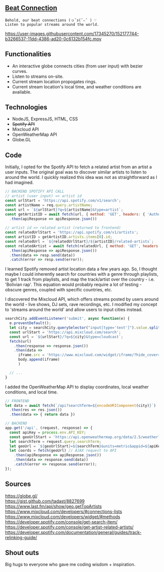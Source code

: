 ## <a href="https://beatconnection.herokuapp.com" target="_blank">Beat Connection</a>
```
Behold, our beat connections (っ˘з(˘⌣˘ ) ♡
Listen to popular streams around the world.
```

https://user-images.githubusercontent.com/17345270/152177744-b3266537-11dd-4386-ad20-0c6132b154fc.mov

## Functionalities
- An interactive globe connects cities (from user input) with bezier curves.
- Listen to streams on-site.
- Current stream location propogates rings.
- Current stream location's local time, and weather conditions are available.

## Technologies
- NodeJS, ExpressJS, HTML, CSS
- <s>Spotify API</s>
- Mixcloud API
- OpenWeatherMap API
- Globe.GL

## Code
Initially, I opted for the Spotify API to fetch a related artist from an artist a user inputs. The original goal was to discover similar artists to listen to around the world. I quickly realized this idea was not as straightforward as I had imagined.
```js
// BACKEND SPOTIFY API CALL
// artist (user input) => artist id
const urlStart = 'https://api.spotify.com/v1/search';
const artistName = req.query.artistName;
const url = `${urlStart}?q=${artistName}&type=artist`;
const getArtistID = await fetch(url, { method: 'GET', headers: { 'Authorization': 'Bearer ' + token }, json: true })
  .then(apiResponse => apiResponse.json())
  
// artist id => related artist (returned to frontend)
const relatedUrlStart = 'https://api.spotify.com/v1/artists';
const artistID = getArtistID.artists.items[0].id;
const relatedUrl = `${relatedUrlStart}/${artistID}/related-artists`;
const relatedArtist = await fetch(relatedUrl, { method: 'GET', headers: { 'Authorization': 'Bearer ' + token }, json: true })
  .then(apiResponse => apiResponse.json())
  .then(data => resp.send(data))
  .catch(error => resp.send(error));
```

I learned Spotify removed artist location data a few years ago. So, I thought maybe I could inherently search for countries with a genre through playlists, to get 1 track from playlists, and map the track/artist over the country - i.e. 'Bolivian rap'. This equation would probably require a lot of testing - obscure genres, coupled with specific countries, etc.

I discovered the Mixcloud API, which offers streams posted by users around the world - live shows, DJ sets, rave recordings, etc. I modified my concept to 'streams around the world' and allow users to input cities instead.
```js
searchCity.addEventListener('submit', async function(e) {
  e.preventDefault();
  let city = searchCity.querySelector("input[type='text']").value.split(' ').join('%20');
  const urlStart = 'https://api.mixcloud.com/search';
  const url = `${urlStart}/?q=${city}&type=cloudcast`;
  fetch(url)
    .then(response => response.json())
    .then(data =>
      iframe.src = 'https://www.mixcloud.com/widget/iframe/?hide_cover=1&mini=1&feed=' + data.data[Math.floor(Math.random()*data.data.length)].url.slice(24),
      body.append(iframe)
      )

  // ...
}
```
I added the OpenWeatherMap API to display coordinates, local weather conditions, and local time.
```js
// FRONTEND
let data = await fetch(`/api?searchTerm=${encodeURIComponent(city)}`)
  .then(res => res.json())
  .then(data => { return data })

// BACKEND
app.get('/api', (request, response) => {
  const apiKey = process.env.API_KEY;
  const geoUrlStart = 'https://api.openweathermap.org/data/2.5/weather?q'
  let searchTerm = request.query.searchTerm;
  let geoUrl = `${geoUrlStart}=${searchTerm}&units=metric&appid=${apiKey}`;
  let coords = fetch(geoUrl) // AJAX request to API
    .then(apiResponse => apiResponse.json())
    .then(data => response.send(data))
    .catch(error => response.send(error));
});
```

## Sources
https://globe.gl/<br>
https://gist.github.com/tadast/8827699<br>
https://www.last.fm/api/show/geo.getTopArtists<br>
https://www.mixcloud.com/developers/#connections-lists<br>
https://www.mixcloud.com/developers/widget/#methods<br>
https://developer.spotify.com/console/get-search-item/<br>
https://developer.spotify.com/console/get-artist-related-artists/<br>
https://developer.spotify.com/documentation/general/guides/track-relinking-guide/


## Shout outs
Big hugs to everyone who gave me coding wisdom + inspiration.
